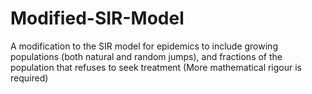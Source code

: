 # Modified-SIR-Model
A modification to the SIR model for epidemics to include growing populations (both natural and random jumps), and fractions of the population that refuses to seek treatment (More mathematical rigour is required)
